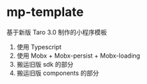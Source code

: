 # mp-template

基于新版 Taro 3.0 制作的小程序模板

1. 使用 Typescript
2. 使用 Mobx + Mobx-persist + Mobx-loading
3. 搬运旧版 sdk 的部分
4. 搬运旧版 components 的部分

